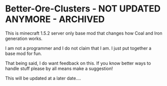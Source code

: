 # Better-Ore-Clusters - NOT UPDATED ANYMORE - ARCHIVED
This is minecraft 1.5.2 server only base mod that changes how Coal and Iron generation works.

I am not a programmer and I do not claim that I am. I just put together a base mod for fun.

That being said, I do want feedback on this. If you know better ways to handle stuff please by all means make a suggestion!

This will be updated at a later date....
